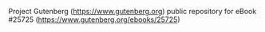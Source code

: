 Project Gutenberg (https://www.gutenberg.org) public repository for eBook #25725 (https://www.gutenberg.org/ebooks/25725)

